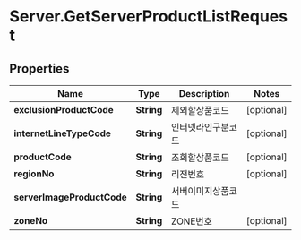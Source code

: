 # Server.GetServerProductListRequest

## Properties
Name | Type | Description | Notes
------------ | ------------- | ------------- | -------------
**exclusionProductCode** | **String** | 제외할상품코드 | [optional] 
**internetLineTypeCode** | **String** | 인터넷라인구분코드 | [optional] 
**productCode** | **String** | 조회할상품코드 | [optional] 
**regionNo** | **String** | 리전번호 | [optional] 
**serverImageProductCode** | **String** | 서버이미지상품코드 | 
**zoneNo** | **String** | ZONE번호 | [optional] 


